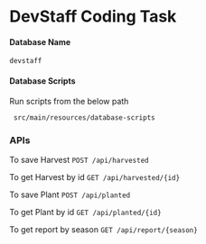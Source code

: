 # DevStaff Coding Task

#### Database Name
```devstaff```

#### Database Scripts
Run scripts from the below path

``` src/main/resources/database-scripts```

### APIs

To save Harvest
```POST /api/harvested```

To get Harvest by id
```GET /api/harvested/{id}```

To save Plant
```POST /api/planted```

To get Plant by id
```GET /api/planted/{id}```

To get report by season
```GET /api/report/{season}```
